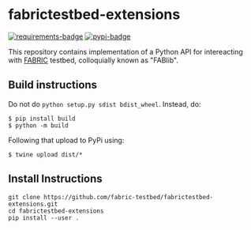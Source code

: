 # fabrictestbed-extensions

[![requirements-badge]][requirements] [![pypi-badge]][pypy]

This repository contains implementation of a Python API for
intereacting with [FABRIC][fabric] testbed, colloquially known as
"FABlib".

## Build instructions

Do not do `python setup.py sdist bdist_wheel`. Instead, do:

```console
$ pip install build
$ python -m build
```

Following that upload to PyPi using:

```console
$ twine upload dist/*
```

## Install Instructions
```
git clone https://github.com/fabric-testbed/fabrictestbed-extensions.git 
cd fabrictestbed-extensions
pip install --user .
```

<!-- Badges -->

[requirements]: https://requires.io/github/fabric-testbed/fabrictestbed-extensions/requirements/?branch=main
[requirements-badge]: https://requires.io/github/fabric-testbed/fabrictestbed-extensions/requirements.svg?branch=main (Requirements Status)

[pypy]: https://pypi.org/project/fabrictestbed-extensions/
[pypi-badge]: https://img.shields.io/pypi/v/fabrictestbed-extensions?style=plastic (PyPI)

[fabric]: https://fabric-testbed.net/
